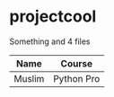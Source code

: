 # projectcool
Something and 4 files

Name       |     Course
-----------|-------------
Muslim     | Python Pro
